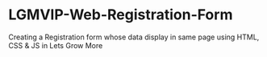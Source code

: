 # LGMVIP-Web-Registration-Form
Creating a Registration form whose data display in same page using HTML, CSS & JS in Lets Grow More
